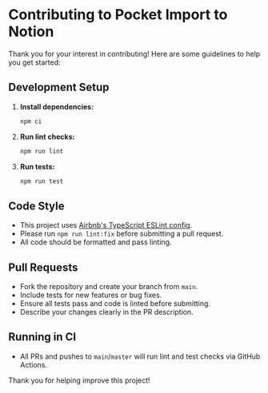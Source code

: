 # Contributing to Pocket Import to Notion

Thank you for your interest in contributing! Here are some guidelines to help you get started:

## Development Setup

1. **Install dependencies:**
   ```sh
   npm ci
   ```
2. **Run lint checks:**
   ```sh
   npm run lint
   ```
3. **Run tests:**
   ```sh
   npm run test
   ```

## Code Style
- This project uses [Airbnb's TypeScript ESLint config](https://www.npmjs.com/package/eslint-config-airbnb-typescript).
- Please run `npm run lint:fix` before submitting a pull request.
- All code should be formatted and pass linting.

## Pull Requests
- Fork the repository and create your branch from `main`.
- Include tests for new features or bug fixes.
- Ensure all tests pass and code is linted before submitting.
- Describe your changes clearly in the PR description.

## Running in CI
- All PRs and pushes to `main`/`master` will run lint and test checks via GitHub Actions.

Thank you for helping improve this project! 